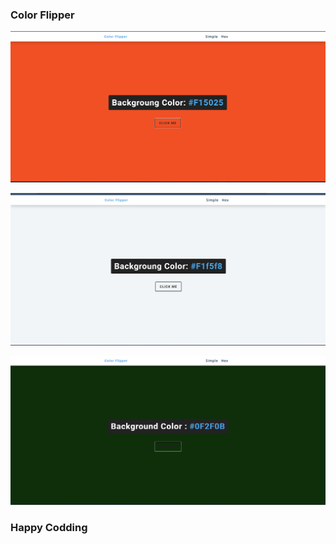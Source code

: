 ### Color Flipper


![alt text](<Screenshot 2024-02-14 101051.png>)


![alt text](<Screenshot 2024-02-14 101227.png>)


![alt text](<Screenshot 2024-02-14 101307.png>)


### Happy Codding
